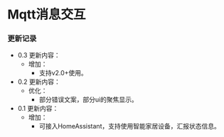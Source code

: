 # Mqtt消息交互

### 更新记录
- 0.3 更新内容：
  - 增加：
    - 支持v2.0+使用。
- 0.2 更新内容：
  - 优化：
    - 部分错误文案，部分ui的聚焦显示。
- 0.1 更新内容：
  - 增加：
    - 可接入HomeAssistant，支持使用智能家居设备，汇报状态信息。